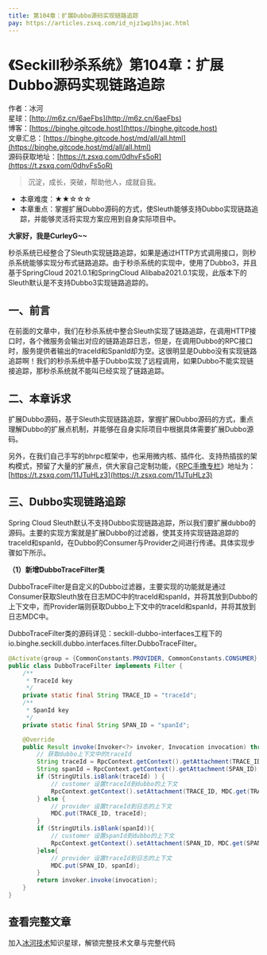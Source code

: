 ```yaml
---
title: 第104章：扩展Dubbo源码实现链路追踪
pay: https://articles.zsxq.com/id_njz1wp1hsjac.html
---
```


# 《Seckill秒杀系统》第104章：扩展Dubbo源码实现链路追踪

作者：冰河
<br/>星球：[http://m6z.cn/6aeFbs](http://m6z.cn/6aeFbs)
<br/>博客：[https://binghe.gitcode.host](https://binghe.gitcode.host)
<br/>文章汇总：[https://binghe.gitcode.host/md/all/all.html](https://binghe.gitcode.host/md/all/all.html)
<br/>源码获取地址：[https://t.zsxq.com/0dhvFs5oR](https://t.zsxq.com/0dhvFs5oR)

> 沉淀，成长，突破，帮助他人，成就自我。

* 本章难度：★★☆☆☆
* 本章重点：掌握扩展Dubbo源码的方式，使Sleuth能够支持Dubbo实现链路追踪，并能够灵活将实现方案应用到自身实际项目中。

**大家好，我是CurleyG~~**

秒杀系统已经整合了Sleuth实现链路追踪，如果是通过HTTP方式调用接口，则秒杀系统能够实现分布式链路追踪。由于秒杀系统的实现中，使用了Dubbo3，并且基于SpringCloud 2021.0.1和SpringCloud Alibaba2021.0.1实现，此版本下的Sleuth默认是不支持Dubbo3实现链路追踪的。

## 一、前言

在前面的文章中，我们在秒杀系统中整合Sleuth实现了链路追踪，在调用HTTP接口时，各个微服务会输出对应的链路追踪日志，但是，在调用Dubbo的RPC接口时，服务提供者输出的traceId和SpanId却为空。这很明显是Dubbo没有实现链路追踪啊！我们的秒杀系统中基于Dubbo实现了远程调用，如果Dubbo不能实现链接追踪，那秒杀系统就不能叫已经实现了链路追踪。

## 二、本章诉求

扩展Dubbo源码，基于Sleuth实现链路追踪，掌握扩展Dubbo源码的方式，重点理解Dubbo的扩展点机制，并能够在自身实际项目中根据具体需要扩展Dubbo源码。

另外，在我们自己手写的bhrpc框架中，也采用微内核、插件化、支持热插拔的架构模式，预留了大量的扩展点，供大家自己定制功能，《[RPC手撸专栏](https://t.zsxq.com/11JTuHLz3)》地址为：[https://t.zsxq.com/11JTuHLz3](https://t.zsxq.com/11JTuHLz3)

## 三、Dubbo实现链路追踪

Spring Cloud Sleuth默认不支持Dubbo实现链路追踪，所以我们要扩展dubbo的源码。主要的实现方案就是扩展Dubbo的过滤器，使其支持实现链路追踪的traceId和spanId，在Dubbo的Consumer与Provider之间进行传递。具体实现步骤如下所示。

**（1）新增DubboTraceFilter类**

DubboTraceFilter是自定义的Dubbo过滤器，主要实现的功能就是通过Consumer获取Sleuth放在日志MDC中的traceId和spanId，并将其放到Dubbo的上下文中，而Provider端则获取Dubbo上下文中的traceId和spanId，并将其放到日志MDC中。

DubboTraceFilter类的源码详见：seckill-dubbo-interfaces工程下的io.binghe.seckill.dubbo.interfaces.filter.DubboTraceFilter。

```java
@Activate(group = {CommonConstants.PROVIDER, CommonConstants.CONSUMER}, value = "tracing")
public class DubboTraceFilter implements Filter {
    /**
     * TraceId key
     */
    private static final String TRACE_ID = "traceId";
    /**
     * SpanId key
     */
    private static final String SPAN_ID = "spanId";

    @Override
    public Result invoke(Invoker<?> invoker, Invocation invocation) throws RpcException {
        // 获取dubbo上下文中的traceId
        String traceId = RpcContext.getContext().getAttachment(TRACE_ID);
        String spanId = RpcContext.getContext().getAttachment(SPAN_ID);
        if (StringUtils.isBlank(traceId) ) {
            // customer 设置traceId到dubbo的上下文
            RpcContext.getContext().setAttachment(TRACE_ID, MDC.get(TRACE_ID));
        } else {
            // provider 设置traceId到日志的上下文
            MDC.put(TRACE_ID, traceId);
        }
        if (StringUtils.isBlank(spanId)){
            // customer 设置spanId到dubbo的上下文
            RpcContext.getContext().setAttachment(SPAN_ID, MDC.get(SPAN_ID));
        }else{
            // provider 设置traceId到日志的上下文
            MDC.put(SPAN_ID, spanId);
        }
        return invoker.invoke(invocation);
    }
}
```

## 查看完整文章

加入[冰河技术](http://m6z.cn/6aeFbs)知识星球，解锁完整技术文章与完整代码
